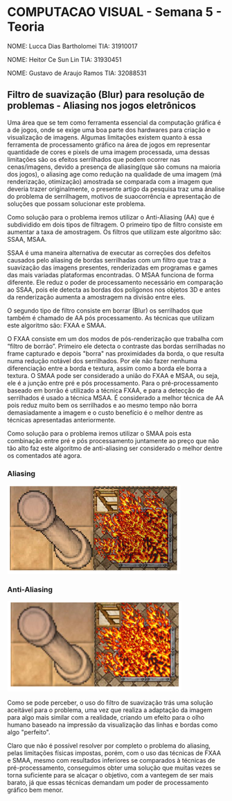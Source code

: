 # COMPUTACAO VISUAL - Semana 5 - Teoria 

NOME: Lucca Dias Bartholomei 
TIA: 31910017

NOME: Heitor Ce Sun Lin
TIA: 31930451

NOME: Gustavo de Araujo Ramos 
TIA: 32088531


## Filtro de suavização (Blur) para resolução de problemas - Aliasing nos jogos eletrônicos

Uma área que se tem como ferramenta essencial da computação gráfica é a de jogos, onde se exige uma boa parte dos hardwares para 
criação e visualização de imagens. Algumas limitações existem quanto à essa ferramenta de processamento gráfico na área de jogos em 
representar quantidade de cores e pixels de uma imagem processada, uma dessas limitações são os efeitos serrilhados que podem ocorrer 
nas cenas/imagens, devido a presença de aliasing(que são comuns na maioria dos jogos), o aliasing age como redução na qualidade de uma 
imagem (má renderização, otimização) amostrada se comparada com a imagem que deveria trazer originalmente, o presente artigo da pesquisa 
traz uma ánalise do problema de serrilhagem, motivos de suaocorrência e apresentação de soluções que possam solucionar este problema.

Como solução para o problema iremos utilizar o Anti-Aliasing (AA) que é subdividido em dois tipos de filtragem. 
O primeiro tipo de filtro consiste em aumentar a taxa de amostragem. Os filtros que utilizam este algoritmo são: SSAA, MSAA.

SSAA é uma maneira alternativa de executar as correções dos defeitos causados pelo aliasing de bordas serrilhadas
com um filtro que traz a suavização das imagens presentes, renderizadas em programas e games das mais variadas plataformas encontradas.
O MSAA funciona de forma diferente. Ele reduz o poder de processamento necessário em comparação ao SSAA, 
pois ele detecta as bordas dos polígonos nos objetos 3D e antes da renderização aumenta a amostragem na divisão entre eles. 

O segundo tipo de filtro consiste em borrar (Blur) os serrilhados que também é chamado de AA pós processamento. 
As técnicas que utilizam este algoritmo são: FXAA e SMAA.

O FXAA consiste em um dos modos de pós-renderização que trabalha com “filtro de borrão”. 
Primeiro ele detecta o contraste das bordas serrilhadas no frame capturado e depois "borra" nas proximidades da borda, 
o que resulta numa redução notável dos serrilhados. Por ele não fazer nenhuma diferenciação entre a borda e textura, 
assim como a borda ele borra a textura. O SMAA pode ser considerado a união do FXAA e MSAA, ou seja, ele é a junção
entre pré e pós processamento. Para o pré-processamento baseado em borrão é utilizado a técnica FXAA, e para 
a detecção de serrilhados é usado a técnica MSAA. É considerado a melhor técnica de AA pois reduz muito bem os serrilhados
e ao mesmo tempo não borra demasiadamente a imagem e o custo benefício é o melhor dentre as técnicas apresentadas anteriormente. 

Como solução para o problema iremos utilizar o SMAA pois esta combinação entre pré e pós processamento juntamente 
ao preço que não tão alto faz este algoritmo de anti-aliasing ser considerado o melhor dentre os comentados até agora.



### Aliasing
![](Images/Aliasing.png)

### Anti-Aliasing
![](Images/Anti-aliasing.png)

Como se pode perceber, o uso do filtro de suavização trás uma solução aceitável para o problema, uma vez que realiza a adaptação
da imagem para algo mais similar com a realidade, criando um efeito para o olho humano baseado na impressão da visualização das
linhas e bordas como algo "perfeito".

Claro que não é possível resolver por completo o problema do aliasing, pelas limitações físicas impostas, porém, com o uso das técnicas 
de FXAA e SMAA, mesmo com resultados inferiores se comparados à técnicas de pré-processamento, conseguimos obter uma solução que muitas 
vezes se torna suficiente para se alcaçar o objetivo, com a vantegem de ser mais barato, já que essas técnicas demandam um poder de 
processamento gráfico bem menor.

